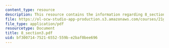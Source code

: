 ```yaml
---
content_type: resource
description: This resource contains the information regarding 8_section3.
file: https://ol-ocw-studio-app-production.s3.amazonaws.com/courses/21g-103-chinese-iii-regular-fall-2005/bf30071475216552559be2baf0bee696_MIT21G_103F05_8_3.pdf
file_type: application/pdf
resourcetype: Document
title: 8_section3.pdf
uid: bf300714-7521-6552-559b-e2baf0bee696
---
```

